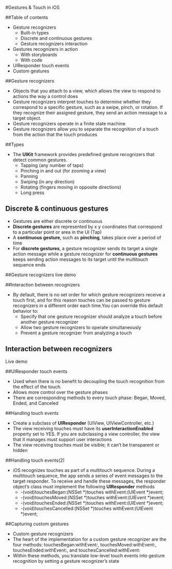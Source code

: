 #Gestures & Touch in iOS

##Table of contents
- Gesture recognizers
	- Built-in types
	- Discrete and continuous gestures
	- Gesture recognizers interaction
- Gestures recognizers in action
	- With storyboards
	- With code
- UIResponder touch events
- Custom gestures

##Gesture recognizers
-  Objects that you attach to a view, which allows the view to respond to actions the way a control does
-  Gesture recognizers interpret touches to determine whether they correspond to a specific gesture, such as a swipe, pinch, or rotation. If they recognize their assigned gesture, they send an action message to a target object.
-  Gesture recognizers operate in a finite state machine
-  Gesture recognizers allow you to separate the recognition of a touch from the action that the touch produces

##Types
- The <b>UIKit</b> framework provides predefined gesture recognizers that detect common gestures.
	- Tapping (any number of taps)
	- Pinching in and out (for zooming a view)
	- Panning
	- Swiping (in any direction)
	- Rotating (fingers moving in opposite directions)
	- Long press
	
## Discrete & continuous gestures
- Gestures are either discrete or continuous
- <b>Discrete gestures</b> are represented by x y coordinates that correspond to a particular point or area in the UI (Tap)
- A <b>continuous gesture</b>, such as <b>pinching</b>, takes place over a period of time
- For <b>discrete gestures</b>, a gesture recognizer sends its target a single action message while a gesture recognizer for <b>continuous gestures</b> keeps sending action messages to its target until the multitouch sequence ends

##Gesture recognizers
live demo

##Interaction between recognizers
-  By default, there is no set order for which gesture recognizers receive a touch first, and for this reason touches can be passed to gesture recognizers in a different order each time.You can override this default behavior to:
	- Specify that one gesture recognizer should analyze a touch before another gesture recognizer
	- Allow two gesture recognizers to operate simultaneously
	- Prevent a gesture recognizer from analyzing a touch

## Interaction between recognizers
Live demo

##UIResponder touch events
-  Used when there is no benefit to decoupling the touch recognition from the effect of the touch.
-  Allows more control over the gesture phases
-  There are corresponding methods to every touch phase: Began, Moved, Ended, and Canceled

##Handling touch events
- Create a subclass of <b>UIResponder</b> (UIView, UIViewController, etc.)
- The view receiving touches must have its <b>userInteractionEnabled</b> property set to YES. If you are subclassing a view controller, the view that it manages must support user interactions
- The view receiving touches must be visible; it can’t be transparent or hidden

##Handling touch events(2)
- iOS recognizes touches as part of a multitouch sequence. During a multitouch sequence, the app sends a series of event messages to the target responder. To receive and handle these messages, the responder object’s class must implement the following <b>UIResponder</b> methods
	- -(void)touchesBegan:(NSSet *)touches withEvent:(UIEvent *)event;
	- -(void)touchesMoved:(NSSet *)touches withEvent:(UIEvent *)event;
	- -(void)touchesEnded:(NSSet *)touches withEvent:(UIEvent *)event;
	- -(void)touchesCancelled:(NSSet *)touches withEvent:(UIEvent *)event;
	
##Capturing custom gestures

- Custom gesture recognizers
- The heart of the implementation for a custom gesture recognizer are the four methods: touchesBegan:withEvent:, touchesMoved:withEvent:, touchesEnded:withEvent:, and touchesCancelled:withEvent:
- Within these methods, you translate low-level touch events into gesture recognition by setting a gesture recognizer’s state
